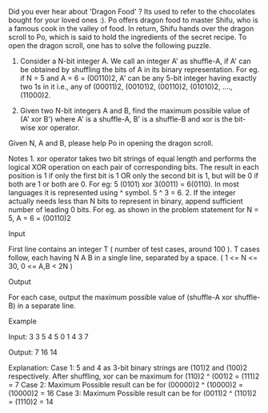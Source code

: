 Did you ever hear about 'Dragon Food' ? Its used to refer to the chocolates bought for your loved ones :). Po offers dragon food to master Shifu, who is a famous cook in the valley of food. In return, Shifu hands over the dragon scroll to Po, which is said to hold the ingredients of the secret recipe. To open the dragon scroll, one has to solve the following puzzle. 

1. Consider a N-bit integer A. We call an integer A' as shuffle-A, if A' can be obtained by shuffling the bits of A in its binary representation. For eg. if N = 5 and A = 6 = (00110)2, A' can be any 5-bit integer having exactly two 1s in it i.e., any of (00011)2, (00101)2, (00110)2, (01010)2, ...., (11000)2.

2. Given two N-bit integers A and B, find the maximum possible value of (A' xor B') where A' is a shuffle-A, B' is a shuffle-B and xor is the bit-wise xor operator.

Given N, A and B, please help Po in opening the dragon scroll.

Notes 1. xor operator takes two bit strings of equal length and performs the logical XOR operation on each pair of corresponding bits. The result in each position is 1 if only the first bit is 1 OR only the second bit is 1, but will be 0 if both are 1 or both are 0. For eg: 5 (0101) xor 3(0011) = 6(0110). In most languages it is represented using ^ symbol. 5 ^ 3 = 6.
2. If the integer actually needs less than N bits to represent in binary, append sufficient number of leading 0 bits. For eg. as shown in the problem statement for N = 5, A = 6 = (00110)2

Input

First line contains an integer T ( number of test cases, around 100 ). T cases follow, each having N A B in a single line, separated by a space. ( 1 <= N <= 30, 0 <= A,B < 2N )

Output

For each case, output the maximum possible value of (shuffle-A xor shuffle-B) in a separate line.

Example

Input:
3
3 5 4
5 0 1
4 3 7


Output:
7
16
14

Explanation:
Case 1: 5 and 4 as 3-bit binary strings are (101)2 and (100)2 respectively. After shuffling, xor can be maximum for (110)2 ^ (001)2 = (111)2 = 7
Case 2: Maximum Possible result can be for (00000)2 ^ (10000)2 = (10000)2 = 16
Case 3: Maximum Possible result can be for (0011)2 ^ (1101)2 = (1110)2 = 14
